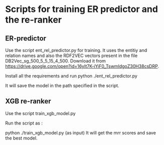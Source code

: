 # Scripts for training ER predictor and the re-ranker

## ER-predictor

Use the script ent_rel_predictor.py for training. It uses the entitiy and relation names and also the RDF2VEC vectors present in the file DB2Vec_sg_500_5_5_15_4_500. Download it from https://drive.google.com/open?id=16yIt7K-iYiF0_TswmIdgoZ30H38csDRP.

Install all the requirements and run python ./ent_rel_predictor.py

It will save the model in the path specified in the script.

## XGB re-ranker

Use the script train_xgb_model.py

Run the script as :

python ./train_xgb_model.py <json file>(as input)
It will get the mrr scores and save the best model.
